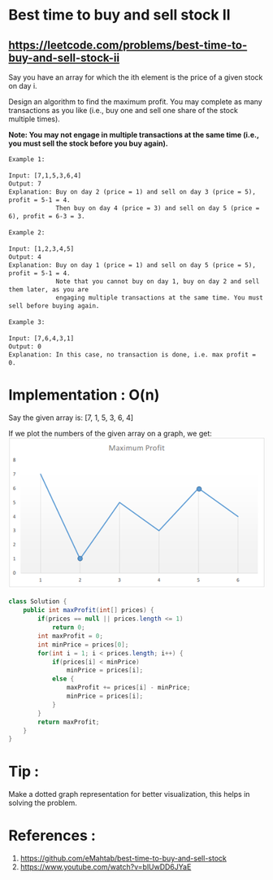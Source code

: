 # Best time to buy and sell stock II
## https://leetcode.com/problems/best-time-to-buy-and-sell-stock-ii

Say you have an array for which the ith element is the price of a given stock on day i.

Design an algorithm to find the maximum profit. You may complete as many transactions as you like (i.e., buy one and sell one share of the stock multiple times).

**Note: You may not engage in multiple transactions at the same time (i.e., you must sell the stock before you buy again).**
```
Example 1:

Input: [7,1,5,3,6,4]
Output: 7
Explanation: Buy on day 2 (price = 1) and sell on day 3 (price = 5), profit = 5-1 = 4.
             Then buy on day 4 (price = 3) and sell on day 5 (price = 6), profit = 6-3 = 3.
             
Example 2:

Input: [1,2,3,4,5]
Output: 4
Explanation: Buy on day 1 (price = 1) and sell on day 5 (price = 5), profit = 5-1 = 4.
             Note that you cannot buy on day 1, buy on day 2 and sell them later, as you are
             engaging multiple transactions at the same time. You must sell before buying again.

Example 3:

Input: [7,6,4,3,1]
Output: 0
Explanation: In this case, no transaction is done, i.e. max profit = 0.
```

# Implementation : O(n)
Say the given array is:
[7, 1, 5, 3, 6, 4]

If we plot the numbers of the given array on a graph, we get:
![Best time to buy and sell stock](best-time-to-buy-and-sell-stock.png?raw=true "Best time to buy and sell stock")

```java
class Solution {
    public int maxProfit(int[] prices) {
        if(prices == null || prices.length <= 1)
            return 0;
        int maxProfit = 0;
        int minPrice = prices[0];
        for(int i = 1; i < prices.length; i++) {
            if(prices[i] < minPrice)
                minPrice = prices[i];
            else {
                maxProfit += prices[i] - minPrice;
                minPrice = prices[i];
            }
        }
        return maxProfit;
    }
}
```
# Tip :
Make a dotted graph representation for better visualization, this helps in solving the problem.

# References :
1. https://github.com/eMahtab/best-time-to-buy-and-sell-stock
2. https://www.youtube.com/watch?v=blUwDD6JYaE
